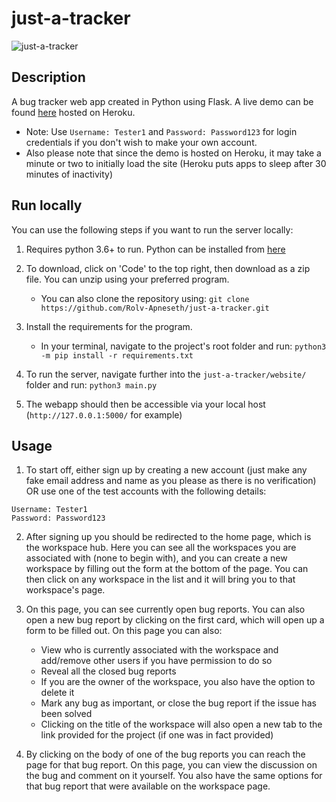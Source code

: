 # just-a-tracker

![just-a-tracker](https://user-images.githubusercontent.com/69486699/161395157-20a5a3e0-fafc-43fe-aaad-f2778cd4c01b.png)


## Description

A bug tracker web app created in Python using Flask. A live demo can be found [here](https://just-a-tracker.herokuapp.com/login) hosted on Heroku.
- Note: Use `Username: Tester1` and `Password: Password123` for login credentials if you don't wish to make your own account.
- Also please note that since the demo is hosted on Heroku, it may take a minute or two to initially load the site (Heroku puts apps to sleep after 30 minutes of inactivity)

## Run locally

You can use the following steps if you want to run the server locally:

1. Requires python 3.6+ to run. Python can be installed from [here](https://www.python.org/downloads/)

2. To download, click on 'Code' to the top right, then download as a zip file. You can unzip using your preferred program.
   - You can also clone the repository using: `git clone https://github.com/Rolv-Apneseth/just-a-tracker.git`

3. Install the requirements for the program.
   - In your terminal, navigate to the project's root folder and run: `python3 -m pip install -r requirements.txt`

4. To run the server, navigate further into the `just-a-tracker/website/` folder and run: `python3 main.py`

5. The webapp should then be accessible via your local host (`http://127.0.0.1:5000/` for example)

## Usage

1. To start off, either sign up by creating a new account (just make any fake email address and name as you please as there is no verification) OR use one of the test accounts with the following details:

```
Username: Tester1
Password: Password123
```

2. After signing up you should be redirected to the home page, which is the workspace hub. Here you can see all the workspaces you are associated with (none to begin with), and you can create a new workspace by filling out the form at the bottom of the page. You can then click on any workspace in the list and it will bring you to that workspace's page.

3. On this page, you can see currently open bug reports. You can also open a new bug report by clicking on the first card, which will open up a form to be filled out. On this page you can also:

   - View who is currently associated with the workspace and add/remove other users if you have permission to do so
   - Reveal all the closed bug reports
   - If you are the owner of the workspace, you also have the option to delete it
   - Mark any bug as important, or close the bug report if the issue has been solved
   - Clicking on the title of the workspace will also open a new tab to the link provided for the project (if one was in fact provided)

4. By clicking on the body of one of the bug reports you can reach the page for that bug report. On this page, you can view the discussion on the bug and comment on it yourself. You also have the same options for that bug report that were available on the workspace page.
